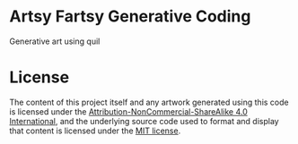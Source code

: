 # Artsy Fartsy Generative Coding

Generative art using quil

# License

The content of this project itself and any artwork generated using this code is licensed under the [Attribution-NonCommercial-ShareAlike 4.0 International](https://creativecommons.org/licenses/by-nc-sa/4.0/), and the underlying source code used to format and display that content is licensed under the [MIT license](https://github.com/SneakyPeet/artsy-fartsy/blob/master/LICENSE).

